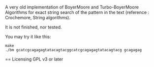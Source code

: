A very old implementation of BoyerMoore and Turbo-BoyerMoore Algorithms 
for exact string search of the pattern in the text 
(reference : Crochemore, String algorithms).

It is not finished, nor tested.

You may try it like this:

```
make
./bm gcatcgcagagagtatacagtacggcatcgcagagagtatacagtacg gcagagag
```

== Licensing
GPL v3 or later
